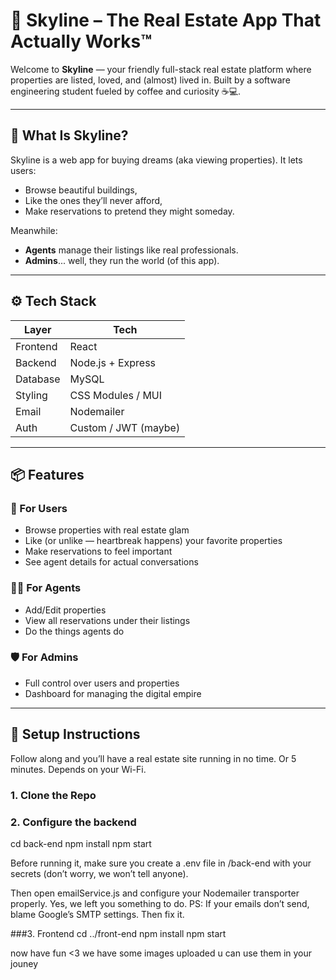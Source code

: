 # 🌆 Skyline – The Real Estate App That Actually Works™

Welcome to **Skyline** — your friendly full-stack real estate platform where properties are listed, loved, and (almost) lived in. Built by a software engineering student fueled by coffee and curiosity ☕💻.

---

## 🧠 What Is Skyline?

Skyline is a web app for buying dreams (aka viewing properties). It lets users:
- Browse beautiful buildings,
- Like the ones they’ll never afford,
- Make reservations to pretend they might someday.

Meanwhile:
- **Agents** manage their listings like real professionals.
- **Admins**... well, they run the world (of this app).

---

## ⚙️ Tech Stack

| Layer       | Tech                |
|------------|---------------------|
| Frontend    | React               |
| Backend     | Node.js + Express   |
| Database    | MySQL               |
| Styling     | CSS Modules / MUI   |
| Email       | Nodemailer          |
| Auth        | Custom / JWT (maybe) |

---

## 📦 Features

### 🏡 For Users
- Browse properties with real estate glam
- Like (or unlike — heartbreak happens) your favorite properties
- Make reservations to feel important
- See agent details for actual conversations

### 🧑‍💼 For Agents
- Add/Edit properties
- View all reservations under their listings
- Do the things agents do

### 🛡️ For Admins
- Full control over users and properties
- Dashboard for managing the digital empire

---

## 🔧 Setup Instructions

Follow along and you’ll have a real estate site running in no time. Or 5 minutes. Depends on your Wi-Fi.

### 1. Clone the Repo

### 2. Configure the backend
cd back-end
npm install
npm start

Before running it, make sure you create a .env file in /back-end with your secrets (don’t worry, we won’t tell anyone).

Then open emailService.js and configure your Nodemailer transporter properly. Yes, we left you something to do.
PS: If your emails don’t send, blame Google’s SMTP settings. Then fix it.

###3. Frontend
cd ../front-end
npm install
npm start


now have fun <3 we have some images uploaded u can use them in your jouney 
